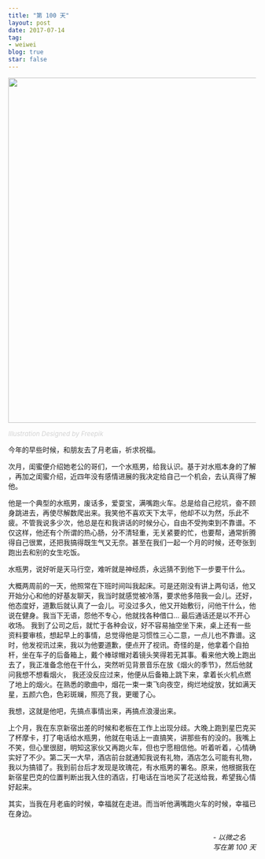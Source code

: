 ```yaml
---
title: "第 100 天"
layout: post
date: 2017-07-14
tag:
- weiwei
blog: true
star: false
---
```


<img src="{{ site.url }}/assets/images/100days.svg" style="width: 700px; display:block; margin: 0 auto;" />

<a class="link-to-author"
   style="
          font-style: italic;
          text-decoration: none;
          color: lightgray;
          font-size: 13px;
         "
href="https://www.freepik.com">Illustration Designed by Freepik</a>

今年的早些时候，和朋友去了月老庙，祈求祝福。

次月，闺蜜便介绍她老公的哥们，一个水瓶男，给我认识。基于对水瓶本身的了解 ，再加之闺蜜介绍，近四年没有感情进展的我决定给自己一个机会，去认真得了解他。

他是一个典型的水瓶男，废话多，爱耍宝，满嘴跑火车。总是给自己挖坑，奋不顾身跳进去，再使尽解数爬出来。我笑他不喜欢天下太平，他却不以为然，乐此不疲。不管我说多少次，他总是在和我讲话的时候分心，自由不受拘束到不靠谱。不仅这样，他还有个所谓的热心肠，分不清轻重，无关紧要的忙，也要帮，通常折腾得自己很累，还把我搞得既生气又无奈。甚至在我们一起一个月的时候，还夸张到跑出去和别的女生吃饭。

水瓶男，说好听是天马行空，难听就是神经质，永远猜不到他下一步要干什么。

大概两周前的一天，他照常在下班时间叫我起床。可是还刚没有讲上两句话，他又开始分心和他的好基友聊天，我当时就感觉被冷落，要求他多陪我一会儿。还好，他态度好，道歉后就认真了一会儿。可没过多久，他又开始敷衍，问他干什么，他说在健身。我当下无语，怨他不专心，他就找各种借口… 最后通话还是以不开心收场。 我到了公司之后，就忙于各种会议，好不容易抽空坐下来，桌上还有一些资料要审核，想起早上的事情，总觉得他是习惯性三心二意，一点儿也不靠谱。这时，他发视讯过来，我以为他要道歉，便点开了视讯。奇怪的是，他拿着个自拍杆，坐在车子的后备箱上，戴个棒球帽对着镜头笑得若无其事。看来他大晚上跑出去了，我正准备念他在干什么，突然听见背景音乐在放《烟火的季节》，然后他就问我想不想看烟火， 我还没反应过来，他便从后备箱上跳下来，拿着长火机点燃了地上的烟火。在熟悉的歌曲中，烟花一束一束飞向夜空，绚烂地绽放，犹如满天星，五颜六色，色彩斑斓，照亮了我，更暖了心。

我想，这就是他吧，先搞点事情出来，再搞点浪漫出来。

上个月，我在东京新宿出差的时候和老板在工作上出现分歧。大晚上跑到星巴克买了杯摩卡，打了电话给水瓶男，他就在电话上一直搞笑，讲那些有的没的。我嘴上不笑，但心里很甜，明知这家伙又再跑火车，但也宁愿相信他。听着听着，心情确实好了不少。第二天一大早，酒店前台就通知我说有礼物，酒店怎么可能有礼物，我以为搞错了。我到前台后才发现是玫瑰花，有水瓶男的署名。原来，他根据我在新宿星巴克的位置判断出我入住的酒店，打电话在当地买了花送给我，希望我心情好起来。

其实，当我在月老庙的时候，幸福就在走进。而当听他满嘴跑火车的时候，幸福已在身边。
<p style="font-style: italic; float: right;">
- 以微之名 <br />
写在第 100 天
</p>
